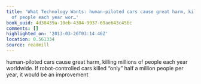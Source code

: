 ```yaml
---
title: 'What Technology Wants: human-piloted cars cause great harm, killing millions
  of people each year wor…'
book_uuid: 4d38439a-10eb-4384-9937-69ae643c45bc
comments: []
highlighted_on: '2013-03-26T03:14:46Z'
location: 0.561334
source: readmill
---
```


human-piloted cars cause great harm, killing millions of people each year worldwide. If robot-controlled cars killed “only” half a million people per year, it would be an improvement